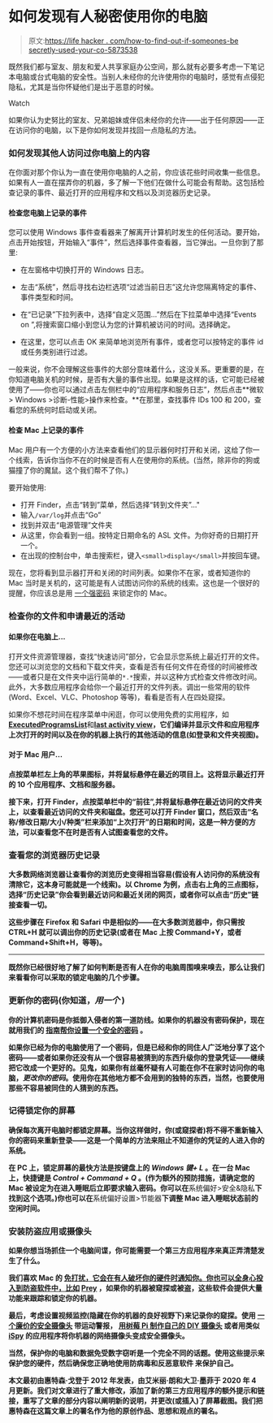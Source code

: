 # 如何发现有人秘密使用你的电脑

> 原文:[https://life hacker . com/how-to-find-out-if-someones-be secretly-used-your-co-5873538](https://lifehacker.com/how-to-find-out-if-someones-secretly-been-using-your-co-5873538)

既然我们都与室友、朋友和爱人共享家庭办公空间，那么就有必要多考虑一下笔记本电脑或台式电脑的安全性。当别人未经你的允许使用你的电脑时，感觉有点侵犯隐私，尤其是当你怀疑他们是出于恶意的时候。

Watch

如果你认为史努比的室友、兄弟姐妹或伴侣未经你的允许——出于任何原因——正在访问你的电脑，以下是你如何发现并找回一点隐私的方法。

### **如何发现其他人访问过你电脑上的内容**

在你面对那个你认为一直在使用你电脑的人之前，你应该花些时间收集一些信息。如果有人一直在摆弄你的机器，多了解一下他们在做什么可能会有帮助。这包括检查记录的事件、最近打开的应用程序和文档以及浏览器历史记录。

#### **检查您电脑上记录的事件**

您可以使用 Windows 事件查看器来了解离开计算机时发生的任何活动。要开始，点击开始按钮，开始输入“事件”，然后选择事件查看器，当它弹出。一旦你到了那里:

*   在左窗格中切换打开的 Windows 日志。
*   左击“系统”，然后寻找右边栏选项“过滤当前日志”这允许您隔离特定的事件、事件类型和时间。
*   在“已记录”下拉列表中，选择“自定义范围...”然后在下拉菜单中选择“Events on ”,将搜索窗口缩小到您认为您的计算机被访问的时间。选择确定。

*   在这里，您可以点击 OK 来简单地浏览所有事件，或者您可以按特定的事件 id 或任务类别进行过滤。

一般来说，你不会理解这些事件的大部分意味着什么，这没关系。更重要的是，在你知道电脑关机的时候，是否有大量的事件出现。如果是这样的话，它可能已经被使用了——你也可以通过点击左侧栏中的“应用程序和服务日志”，然后点击**微软> Windows >诊断-性能>操作来检查。**在那里，查找事件 IDs 100 和 200，查看您的系统何时启动或关闭。

#### **检查 Mac 上记录的事件**

Mac 用户有一个方便的小方法来查看他们的显示器何时打开和关闭，这给了你一个线索，告诉你当你不在的时候是否有人在使用你的系统。(当然，除非你的狗或猫撞了你的魔鼠。这个我们帮不了你。)

要开始使用:

*   打开 Finder，点击“转到”菜单，然后选择“转到文件夹”..."
*   输入`/var/log`并点击“Go”
*   找到并双击“电源管理”文件夹
*   从这里，你会看到一组。按特定日期命名的 ASL 文件。为你好奇的日期打开一个。
*   在出现的控制台中，单击搜索栏，键入`<small>display</small>`并按回车键。

现在，您将看到显示器打开和关闭的时间列表。如果你不在家，或者知道你的 Mac 当时是关机的，这可能是有人试图访问你的系统的线索。这也是一个很好的提醒，你应该总是用 [一个强密码](https://lifehacker.com/how-can-i-use-the-same-password-on-my-macbook-ipad-an-1827029897) 来锁定你的 Mac。

### **检查你的文件和申请最近的活动**

#### 如果你在电脑上...

打开文件资源管理器，查找“快速访问”部分，它会显示您系统上最近打开的文件。您还可以浏览您的文档和下载文件夹，查看是否有任何文件在奇怪的时间被修改——或者只是在文件夹中运行简单的`*.*`搜索，并以这种方式检查文件修改时间。此外，大多数应用程序会给你一个最近打开的文件列表。调出一些常用的软件(Word、Excel、VLC、Photoshop 等等)，看看是否有人在四处窥探。

如果你不想花时间在程序菜单中闲逛，你可以使用免费的实用程序，如[**ExecutedProgramsList**](http://www.nirsoft.net/utils/executed_programs_list.html)和[**last activity view**](http://www.nirsoft.net/utils/computer_activity_view.html)**，它们编译并显示文件和应用程序上次打开的时间以及在你的机器上执行的其他活动的信息(如登录和文件夹视图)。**

#### ****对于 Mac 用户...****

**点按菜单栏左上角的苹果图标，并将鼠标悬停在最近的项目上。这将显示最近打开的 10 个应用程序、文档和服务器。**

**接下来，打开 Finder，点按菜单栏中的“前往”,并将鼠标悬停在最近访问的文件夹上，以查看最近访问的文件夹和磁盘。您还可以打开 Finder 窗口，然后双击“名称/修改日期/大小/种类”栏来添加“上次打开”的日期和时间，这是一种方便的方法，可以查看您不在时是否有人试图查看您的文件。**

### ****查看您的浏览器历史记录****

**大多数网络浏览器让查看你的浏览历史变得相当容易(假设有人访问你的系统没有清除它，这本身可能就是一个线索)。以 Chrome 为例，点击右上角的三点图标，选择“历史记录”你会看到最近访问和最近关闭的网页，或者你可以点击“历史”链接查看一切。**

**这些步骤在 Firefox 和 Safari 中是相似的——在大多数浏览器中，你只需按 CTRL+H 就可以调出你的历史记录(或者在 Mac 上按 Command+Y，或者 Command+Shift+H，等等)。** 

* * *

**既然你已经很好地了解了如何判断是否有人在你的电脑周围嗅来嗅去，那么让我们来看看你可以采取的锁定电脑的几个步骤。**

### ****更新你的密码(你知道，*用一个* )****

**你的计算机密码是你抵御入侵者的第一道防线。如果你的机器没有密码保护，现在就用我们的 [指南帮你设置一个安全的密码](https://lifehacker.com/how-to-create-secure-passwords-that-arent-impossible-to-1825048324) 。**

**如果你已经为你的电脑使用了一个密码，但是已经和你的同住人广泛地分享了这个密码——或者如果你还没有从一个很容易被猜到的东西升级你的登录凭证——继续把它改成一个更好的。见鬼，如果你有丝毫怀疑有人可能在你不在家时访问你的电脑，*更改你的密码*。使用你在其他地方都不会用到的独特的东西，当然，也要使用那些不容易被同住的人猜到的东西。**

### ****记得锁定你的屏幕****

**确保每次离开电脑时都锁定屏幕。当你这样做时，你(或窥探者)将不得不重新输入你的密码来重新登录——这是一个简单的方法来阻止不知道你的凭证的人进入你的系统。**

**在 **PC** 上，锁定屏幕的最快方法是按键盘上的 *Windows 键+ L* 。在一台 **Mac** 上，快捷键是 *Control + Command + Q* 。(作为额外的预防措施，请确定您的 Mac 被设定为在进入睡眠后立即要求输入密码。你可以在**系统偏好>安全&隐私**下找到这个选项。)你也可以在**系统偏好设置>节能器**下调整 Mac 进入睡眠状态前的空闲时间。**

### ****安装防盗应用或摄像头****

**如果你想当场抓住一个电脑间谍，你可能需要一个第三方应用程序来真正弄清楚发生了什么。**

**我们喜欢 Mac 的 [**免打扰，它会在有人破坏你的硬件时通知你。你也可以全身心投入到防盗软件中，比如**](https://lifehacker.com/how-to-find-out-if-someone-messed-with-your-macbook-1825688200) **[**Prey**](https://lifehacker.com/how-to-track-and-potentially-recover-your-stolen-lapt-5643460)** **，如果你的机器被窥探或被盗，这些软件会提供大量功能来跟踪和锁定你的机器。****

**最后，考虑设置视频监控(隐藏在你的机器的良好视野下)来记录你的窥探。使用 [一个廉价的安全摄像头](https://wyze.com/) 带运动警报， [用树莓 Pi 制作自己的 DIY 摄像头](https://www.youtube.com/watch?v=H7p5YEOrlSc) 或者用类似 [**iSpy**](https://www.ispyconnect.com/) 的应用程序将你机器的网络摄像头变成安全摄像头。**

**当然，保护你的电脑和数据免受数字窃听是一个完全不同的话题。使用这些提示来保护您的硬件，然后确保您正确地使用防病毒和反恶意软件 来保护自己。**

**本文最初由惠特森·戈登于 2012 年发表，由艾米丽·朗和大卫·墨菲于 2020 年 4 月更新。我们对文章进行了重大修改，添加了新的第三方应用程序的额外提示和链接，重写了文章的部分内容以阐明新的说明，并更改(或插入)了屏幕截图。我们把惠特森在这篇文章上的署名作为他的原创作品、思想和观点的署名。**